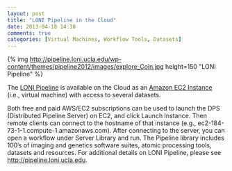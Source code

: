 ```yaml
---
layout: post
title: "LONI Pipeline in the Cloud"
date: 2013-04-18 14:30
comments: true
categories: [Virtual Machines, Workflow Tools, Datasets]
---
```


{% img http://pipeline.loni.ucla.edu/wp-content/themes/pipeline2012/images/explore_Coin.jpg height=150 "LONI Pipeline" %}

The [LONI Pipeline][loni] is available on the Cloud as an [Amazon EC2 Instance][ec2] (i.e., virtual machine) with access to several datasets.

<!-- more -->

 Both free and paid AWS/EC2 subscriptions can be used to launch the DPS (Distributed Pipeline Server) on EC2, and click Launch Instance. Then remote clients can connect to the hostname of that instance (e.g., ec2-184-73-1-1.compute-1.amazonaws.com). After connecting to the server, you can open a workflow under Server Library and run. The Pipeline library includes 100’s of imaging and genetics software suites, atomic processing tools, datasets and resources.  For additional details on LONI Pipeline, please see <http://pipeline.loni.ucla.edu>.

[loni]: http://pipeline.loni.ucla.edu "LONI Pipeline"

[ec2]: http://pipeline.loni.ucla.edu/products-services/pipeline-server-on-ec2 "Pipeline on EC2"